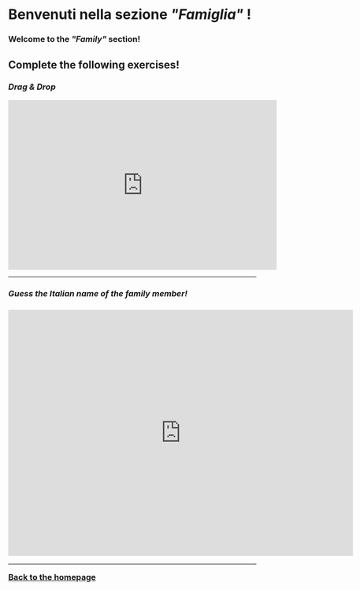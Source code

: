 <h1> Benvenuti nella sezione <i>"Famiglia"</i> !</h1>
<h3>Welcome to the <i>"Family"</i> section!</h3>

<h2> Complete the following exercises!</h2>


<h3><i>Drag & Drop</i></h3>

<iframe src="https://h5p.org/h5p/embed/154422" width="545" height="345" frameborder="0" allowfullscreen="allowfullscreen"></iframe><script src="https://h5p.org/sites/all/modules/h5p/library/js/h5p-resizer.js" charset="UTF-8"></script>


<hr>

<h3><i>Guess the Italian name of the family member!</i><h3>

<iframe src="https://h5p.org/h5p/embed/154464" width="700" height="500" frameborder="0" allowfullscreen="allowfullscreen"></iframe><script src="https://h5p.org/sites/all/modules/h5p/library/js/h5p-resizer.js" charset="UTF-8"></script>

<hr>

<a href="index.html">Back to the homepage</a> 
